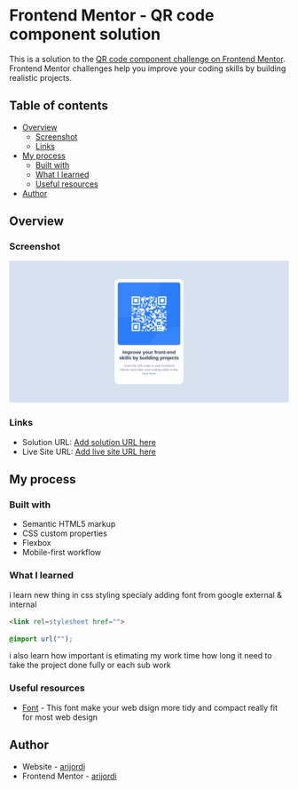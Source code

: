 # Frontend Mentor - QR code component solution

This is a solution to the [QR code component challenge on Frontend Mentor](https://www.frontendmentor.io/challenges/qr-code-component-iux_sIO_H). Frontend Mentor challenges help you improve your coding skills by building realistic projects. 

## Table of contents

- [Overview](#overview)
  - [Screenshot](#screenshot)
  - [Links](#links)
- [My process](#my-process)
  - [Built with](#built-with)
  - [What I learned](#what-i-learned)
  - [Useful resources](#useful-resources)
- [Author](#author)

## Overview

### Screenshot

![](./images/screenshot.png)

### Links

- Solution URL: [Add solution URL here](https://your-solution-url.com)
- Live Site URL: [Add live site URL here](https://your-live-site-url.com)

## My process

### Built with

- Semantic HTML5 markup
- CSS custom properties
- Flexbox
- Mobile-first workflow

### What I learned

i learn new thing in css styling specialy adding font from google external & internal
```html
<link rel=stylesheet href="">
```
```css
@import url("");
```

i also learn how important is etimating my work time how long it need to take the project done fully or each sub work

### Useful resources

- [Font]((https://fonts.google.com/specimen/Outfit)) - This font make your web dsign more tidy and compact really fit for most web design

## Author
- Website - [arijordi](https://arijordi.github.io)
- Frontend Mentor - [arijordi](https://www.frontendmentor.io/profile/yourusername)

